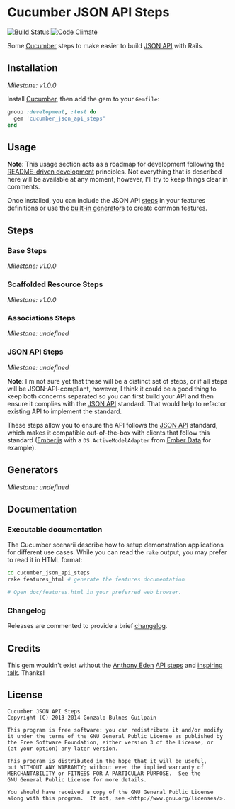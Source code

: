 Cucumber JSON API Steps
=======================

[![Build Status](https://travis-ci.org/gonzalo-bulnes/cucumber_json_api_steps.png?branch=v1.2.0)](https://travis-ci.org/gonzalo-bulnes/cucumber_json_api_steps)
[![Code Climate](https://codeclimate.com/github/gonzalo-bulnes/cucumber_json_api_steps.png)](https://codeclimate.com/github/gonzalo-bulnes/cucumber_json_api_steps)

Some [Cucumber][cucumber] steps to make easier to build [JSON API][json-api] with Rails.

  [cucumber]: https://github.com/cucumber/cucumber
  [json-api]: http://jsonapi.org/

Installation
------------

_Milestone: v1.0.0_

Install [Cucumber][cucumber], then add the gem to your `Gemfile`:
```ruby
group :development, :test do
  gem 'cucumber_json_api_steps'
end
```

Usage
-----

**Note**: This usage section acts as a roadmap for development following the [README-driven development][rdd] principles. Not everything that is described here will be available at any moment, however, I'll try to keep things clear in comments.

  [rdd]: http://tom.preston-werner.com/2010/08/23/readme-driven-development.html

Once installed, you can include the JSON API [steps](#steps) in your features definitions or use the [built-in generators](#generators) to create common features.

Steps
-----

### Base Steps
_Milestone: v1.0.0_

### Scaffolded Resource Steps
_Milestone: v1.0.0_

### Associations Steps
_Milestone: undefined_

### JSON API Steps
_Milestone: undefined_

**Note**: I'm not sure yet that these will be a distinct set of steps, or if all steps will be JSON-API-compliant, however, I think it could be a good thing to keep both concerns separated so you can first build your API and then ensure it complies with the [JSON API][json-api] standard. That would help to refactor existing API to implement the standard.

These steps allow you to ensure the API follows the [JSON API][json-api] standard, which makes it compatible out-of-the-box with clients that follow this standard ([Ember.js][ember] with a `DS.ActiveModelAdapter` from [Ember Data][ember-getting-started] for example).

  [ember]: http://emberjs.com
  [ember-getting-started]: http://emberjs.com/guides/getting-started/

Generators
----------
_Milestone: undefined_

Documentation
-------------

### Executable documentation

The Cucumber scenarii describe how to setup demonstration applications for different use cases. While you can read the `rake` output, you may prefer to read it in HTML format:

```bash
cd cucumber_json_api_steps
rake features_html # generate the features documentation

# Open doc/features.html in your preferred web browser.
```

### Changelog

Releases are commented to provide a brief [changelog][changelog].

  [changelog]: https://github.com/gonzalo-bulnes/cucumber_json_api_steps/releases

Credits
-------

This gem wouldn't exist without the [Anthony Eden][aeden] [API steps][aeden-steps] and [inspiring talk](http://vimeo.com/30586709). Thanks!

  [aeden]: https://github.com/aeden
  [aeden-steps]: https://gist.github.com/aeden/660331

License
-------

    Cucumber JSON API Steps
    Copyright (C) 2013-2014 Gonzalo Bulnes Guilpain

    This program is free software: you can redistribute it and/or modify
    it under the terms of the GNU General Public License as published by
    the Free Software Foundation, either version 3 of the License, or
    (at your option) any later version.

    This program is distributed in the hope that it will be useful,
    but WITHOUT ANY WARRANTY; without even the implied warranty of
    MERCHANTABILITY or FITNESS FOR A PARTICULAR PURPOSE.  See the
    GNU General Public License for more details.

    You should have received a copy of the GNU General Public License
    along with this program.  If not, see <http://www.gnu.org/licenses/>.
